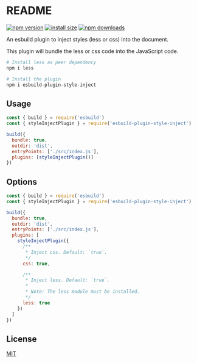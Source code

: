 # README

[![npm version](https://img.shields.io/npm/v/esbuild-plugin-style-inject)](https://www.npmjs.com/package/esbuild-plugin-style-inject)
[![install size](https://packagephobia.now.sh/badge?p=esbuild-plugin-style-inject)](https://packagephobia.now.sh/result?p=esbuild-plugin-style-inject)
[![npm downloads](https://img.shields.io/npm/dm/esbuild-plugin-style-inject.svg)](https://npm-stat.com/charts.html?package=esbuild-plugin-style-inject)

An esbuild plugin to inject styles (less or css) into the document.

This plugin will bundle the less or css code into the JavaScript code.

```bash
# Install less as peer dependency
npm i less

# Install the plugin
npm i esbuild-plugin-style-inject
```

## Usage

```js
const { build } = require('esbuild')
const { styleInjectPlugin } = require('esbuild-plugin-style-inject')

build({
  bundle: true,
  outdir: 'dist',
  entryPoints: ['./src/index.js'],
  plugins: [styleInjectPlugin()]
})
```

## Options

```js
const { build } = require('esbuild')
const { styleInjectPlugin } = require('esbuild-plugin-style-inject')

build({
  bundle: true,
  outdir: 'dist',
  entryPoints: ['./src/index.js'],
  plugins: [
    styleInjectPlugin({
      /**
       * Inject css. Default: `true`.
       */
      css: true,

      /**
       * Inject less. Default: `true`.
       *
       * Note: The less module must be installed.
       */
      less: true
    })
  ]
})
```

## License

[MIT](./LICENSE)
